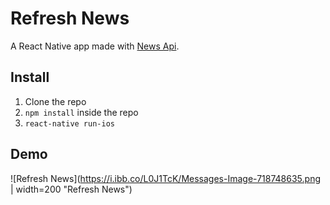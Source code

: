 # Refresh News
A React Native app made with [News Api](https://newsapi.org/).

## Install
1. Clone the repo
2. `npm install` inside the repo
3. `react-native run-ios`

## Demo
![Refresh News](https://i.ibb.co/L0J1TcK/Messages-Image-718748635.png | width=200 "Refresh News")

